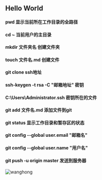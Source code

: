 ## Hello World
#### pwd 显示当前所在工作目录的全路径
#### cd ~ 当前用户的主目录
#### mkdir 文件夹名 创建文件夹
#### touch 文件名.md  创建文件
#### git clone ssh地址
#### ssh-keygen -t rsa -C "邮箱地址" 密钥
#### C:\Users\Administrator\.ssh 密钥所在的文件
#### git add 文件名.md 添加文件到git
#### git status 显示工作目录和暂存区的状态
#### git config --global user.email "邮箱名"
#### git config --global user.name "用户名"
#### git push -u origin master 发送到服务器
![wanghong](https://upload-images.jianshu.io/upload_images/14466054-45eba05cdfd45232.png?imageMogr2/auto-orient/strip%7CimageView2/2/w/1240)